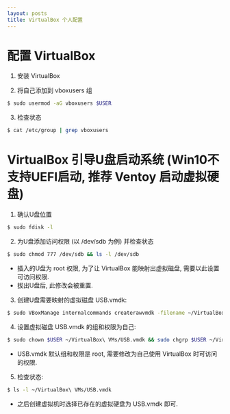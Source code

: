 ```yaml
---
layout: posts
title: VirtualBox 个人配置
---
```



# 配置 VirtualBox

1. 安装 VirtualBox

2. 将自己添加到 vboxusers 组

```bash
$ sudo usermod -aG vboxusers $USER
```

3. 检查状态

```bash
$ cat /etc/group | grep vboxusers
```






# VirtualBox 引导U盘启动系统 (**Win10不支持UEFI启动, 推荐 Ventoy 启动虚拟硬盘**)

1. 确认U盘位置

```bash
$ sudo fdisk -l
```

2. 为U盘添加访问权限 (以 /dev/sdb 为例) 并检查状态

```bash
$ sudo chmod 777 /dev/sdb && ls -l /dev/sdb
```

- 插入的U盘为 root 权限, 为了让 VirtualBox 能映射出虚拟磁盘, 需要以此设置可访问权限.
- 拔出U盘后, 此修改会被重置.

3.  创建U盘需要映射的虚拟磁盘 USB.vmdk:

```bash
$ sudo VBoxManage internalcommands createrawvmdk -filename ~/VirtualBox\ VMs/USB.vmdk -rawdisk /dev/sdb
```

4. 设置虚拟磁盘 USB.vmdk 的组和权限为自己:

```bash
$ sudo chown $USER ~/VirtualBox\ VMs/USB.vmdk && sudo chgrp $USER ~/VirtualBox\ VMs/USB.vmdk
```

- USB.vmdk 默认组和权限是 root, 需要修改为自己使用 VirtualBox 时可访问的权限.

5.  检查状态:

```bash
$ ls -l ~/VirtualBox\ VMs/USB.vmdk
```

- 之后创建虚拟机时选择已存在的虚拟硬盘为 USB.vmdk 即可.


